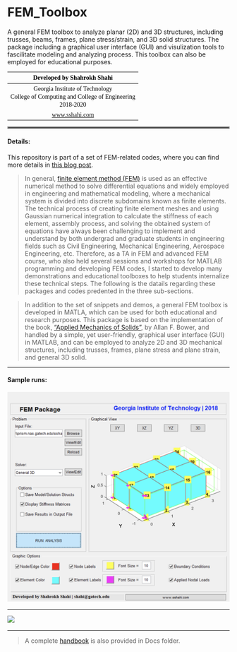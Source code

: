 # FEM_Toolbox
A general FEM toolbox to analyze planar (2D) and 3D structures, including trusses, beams, frames, plane stress/strain, and 3D solid structures. The package including a graphical user interface (GUI) and visulization tools to fascilitate modeling and analyzing process. This toolbox can also be employed for educational purposes.


| <div style="text-align:center"><span style="color:black; font-family:Georgia; font-size:1em;">Developed by Shahrokh Shahi</span></div>|
|:----------|
| <div style="text-align:center"><span style="color:black; font-family:Georgia; font-size:1em;">Georgia Institute of Technology <br> College of Computing and College of Engineering <br> 2018-2020</span></div>|
| <div style="text-align:center"><span style="color:black; font-family:Georgia; font-size:1em;"><a  href="https://www.sshahi.com" target="_blank">www.sshahi.com</span></div>|


<hr style="border:2px solid gray;">

#### Details:
This repository is part of a set of FEM-related codes, where you can find more details in <a href="https://www.sshahi.com/projects/cse-fem-demo/" target="_blank">this blog post</a>. 


>    In general, <a  href="https://en.wikipedia.org/wiki/Finite_element_method" target="_blank">finite element method (FEM)</a> is used as an effective numerical method to solve differential equations and widely employed in engineering and mathematical modeling, where a mechanical system is divided into discrete subdomains known as finite elements. The technical process of creating finite element meshes and using Gaussian numerical integration to calculate the stiffness of each element, assembly process, and solving the obtained system of equations have always been challenging to implement and understand by both undergrad and graduate students in engineering fields such as Civil Engineering, Mechanical Engineering, Aerospace Engineering, etc. Therefore, as a TA in FEM and advanced FEM course, who also held several sessions and workshops for MATLAB programming and developing FEM codes, I started to develop many demonstrations and educational toolboxes to help students internalize these technical steps. The following is the datails regarding these packages and codes predented in the three sub-sections.

> In addition to the set of snippets and demos, a general FEM toolbox is developed in MATLA, which can be used for both educational and research purposes. This package is based on the implementation of the book, <a  href="http://solidmechanics.org/" target="_blank">“Applied Mechanics of Solids”</a>, by Allan F. Bower, and handled by a simple, yet user-friendly, graphical user interface (GUI) in MATLAB, and can be employed to analyze 2D and 3D mechanical structures, including trusses, frames, plane stress and plane strain, and general 3D solid. 

---

#### Sample runs:
![](Docs/fem_toolbox.jpg)

---

![](Docs/fem_package_nrc.gif)

---

> A complete <a  href="https://www.sshahi.com/assets/pdf/Shahi-FEM-handbook.pdf" target="_blank">handbook</a> is also provided in Docs folder.